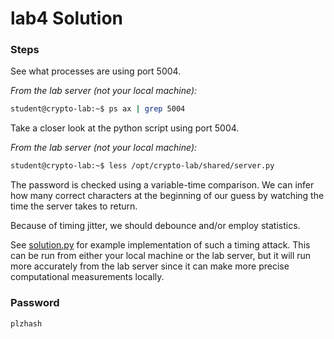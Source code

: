 # lab4 Solution

### Steps

See what processes are using port 5004.

*From the lab server (not your local machine):*
```bash
student@crypto-lab:~$ ps ax | grep 5004
```

Take a closer look at the python script using port 5004.

*From the lab server (not your local machine):*
```bash
student@crypto-lab:~$ less /opt/crypto-lab/shared/server.py
```

The password is checked using a variable-time comparison.  We can infer how many correct characters at the beginning of our guess by watching the time the server takes to return.

Because of timing jitter, we should debounce and/or employ statistics.

See [solution.py](solution.py) for example implementation of such a timing attack.  This can be run from either your local machine or the lab server, but it will run more accurately from the lab server since it can make more precise computational measurements locally.


### Password

```
plzhash
```
